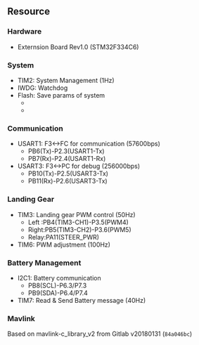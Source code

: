 ## Resource

### Hardware
- Externsion Board Rev1.0 (STM32F334C6)

### System
- TIM2: System Management (1Hz)
- IWDG: Watchdog
- Flash: Save params of system
    - [0]: lgPositionCurr
    - [1]: lgChangeStatusCurr

### Communication
- USART1: F3<->FC for communication (57600bps)
    - PB6(Tx)-P2.3(USART1-Tx)
    - PB7(Rx)-P2.4(USART1-Rx)
- USART3: F3<->PC for debug (256000bps)
    - PB10(Tx)-P2.5(USART3-Tx)
    - PB11(Rx)-P2.6(USART3-Tx)

### Landing Gear
- TIM3: Landing gear PWM control (50Hz)
    - Left :PB4(TIM3-CH1)-P3.5(PWM4)
    - Right:PB5(TIM3-CH2)-P3.6(PWM5)
    - Relay:PA11(STEER_PWR)
- TIM6: PWM adjustment (100Hz)

### Battery Management
- I2C1: Battery communication
    - PB8(SCL)-P6.3/P7.3
    - PB9(SDA)-P6.4/P7.4
- TIM7: Read & Send Battery message (40Hz)

### Mavlink
Based on mavlink-c_library_v2 from Gitlab v20180131 (`84a046bc`)